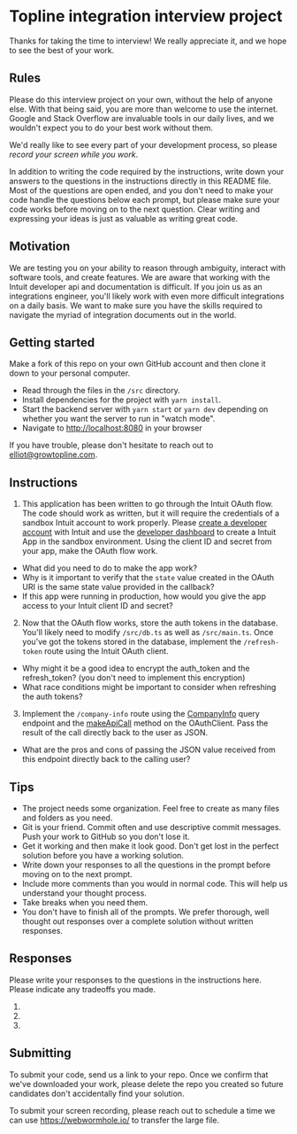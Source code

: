 # Topline integration interview project

Thanks for taking the time to interview! We really appreciate it, and we hope to see the best of your work.

## Rules

Please do this interview project on your own, without the help of anyone else.
With that being said, you are more than welcome to use the internet.
Google and Stack Overflow are invaluable tools in our daily lives, and we wouldn't expect you to do your best work without them.

We'd really like to see every part of your development process, so please _record your screen while you work_.

In addition to writing the code required by the instructions, write down your answers to the questions in the instructions directly in this README file.
Most of the questions are open ended, and you don't need to make your code handle the questions below each prompt, but please make sure your code works before moving on to the next question.
Clear writing and expressing your ideas is just as valuable as writing great code.

## Motivation

We are testing you on your ability to reason through ambiguity, interact with software tools, and create features.
We are aware that working with the Intuit developer api and documentation is difficult. If you join us as an integrations engineer, you'll likely work with even more difficult integrations on a daily basis. We want to make sure you have the skills required to navigate the myriad of integration documents out in the world.

## Getting started

Make a fork of this repo on your own GitHub account and then clone it down to your personal computer.

- Read through the files in the `/src` directory.
- Install dependencies for the project with `yarn install`.
- Start the backend server with `yarn start` or `yarn dev` depending on whether you want the server to run in "watch mode".
- Navigate to [http://localhost:8080](http://localhost:8080) in your browser

If you have trouble, please don't hesitate to reach out to elliot@growtopline.com.

## Instructions

1. This application has been written to go through the Intuit OAuth flow. The code should work as written, but it will require the credentials of a sandbox Intuit account to work properly. Please [create a developer account](https://accounts.intuit.com/signup.html?offering_id=Intuit.devx.devx) with Intuit and use the [developer dashboard](https://developer.intuit.com/app/developer/dashboard) to create a Intuit App in the sandbox environment. Using the client ID and secret from your app, make the OAuth flow work.

- What did you need to do to make the app work?
- Why is it important to verify that the `state` value created in the OAuth URI is the same state value provided in the callback?
- If this app were running in production, how would you give the app access to your Intuit client ID and secret?

2. Now that the OAuth flow works, store the auth tokens in the database. You'll likely need to modify `/src/db.ts` as well as `/src/main.ts`. Once you've got the tokens stored in the database, implement the `/refresh-token` route using the Intuit OAuth client.

- Why might it be a good idea to encrypt the auth_token and the refresh_token? (you don't need to implement this encryption)
- What race conditions might be important to consider when refreshing the auth tokens?

3. Implement the `/company-info` route using the [CompanyInfo](https://developer.intuit.com/app/developer/qbo/docs/api/accounting/all-entities/companyinfo) query endpoint and the [makeApiCall](https://www.npmjs.com/package/intuit-oauth#make-api-call) method on the OAuthClient.
   Pass the result of the call directly back to the user as JSON.

- What are the pros and cons of passing the JSON value received from this endpoint directly back to the calling user?

## Tips

- The project needs some organization. Feel free to create as many files and folders as you need.
- Git is your friend. Commit often and use descriptive commit messages. Push your work to GitHub so you don't lose it.
- Get it working and then make it look good. Don't get lost in the perfect solution before you have a working solution.
- Write down your responses to all the questions in the prompt before moving on to the next prompt.
- Include more comments than you would in normal code. This will help us understand your thought process.
- Take breaks when you need them.
- You don't have to finish all of the prompts. We prefer thorough, well thought out responses over a complete solution without written responses.

## Responses

Please write your responses to the questions in the instructions here. Please indicate any tradeoffs you made.

1.
2.
3.

## Submitting

To submit your code, send us a link to your repo.
Once we confirm that we've downloaded your work, please delete the repo you created so future candidates don't accidentally find your solution.

To submit your screen recording, please reach out to schedule a time we can use https://webwormhole.io/ to transfer the large file.
